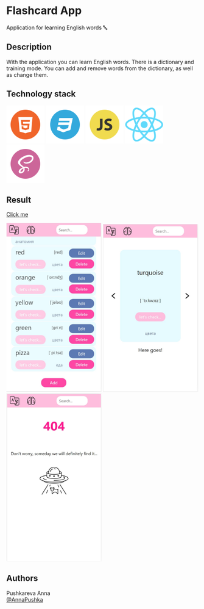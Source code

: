 # Flashcard App

Application for learning English words &#128292;

## Description

With the application you can learn English words. There is a dictionary and training mode. You can add and remove words from the dictionary, as well as change them.

## Technology stack
<p><img src="src/assets/img/HTML.png" alt="HTML" width="100rem"/>
<img src="src/assets/img/CSS.png" alt="CSS" width="100rem"/>
<img src="src/assets/img/JS.png" alt="JS" width="100rem"/>
<img src="src/assets/img/react.png" alt="react" width="100rem"/>
<img src="src/assets/img/sass.png" alt="sass" width="100rem"/>
</p>

## Result

[Сlick me](https://annapushka.github.io/react_03_flashcard_app/)
<p><img src="src/assets/img/readme1.jpg" alt="card-result" width="250px"/>
<img src="src/assets/img/readme3.jpg" alt="card-result" width="250px"/>
<img src="src/assets/img/readme4.jpg" alt="card-result" width="250px"/></p>


## Authors

Pushkareva Anna<br>
[@AnnaPushka](https://github.com/annapushka)


